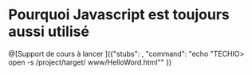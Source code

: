 # Pourquoi Javascript est toujours aussi utilisé

@[Support de cours à lancer ]({"stubs": , "command": "echo \"TECHIO> open -s /project/target/ www/HelloWord.html\"" })

